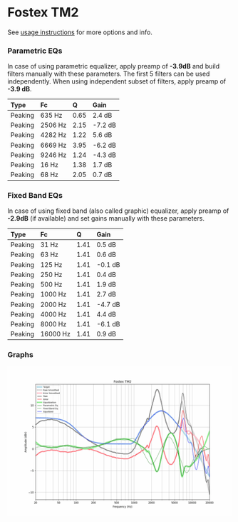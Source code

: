 # Fostex TM2
See [usage instructions](https://github.com/jaakkopasanen/AutoEq#usage) for more options and info.

### Parametric EQs
In case of using parametric equalizer, apply preamp of **-3.9dB** and build filters manually
with these parameters. The first 5 filters can be used independently.
When using independent subset of filters, apply preamp of **-3.9 dB**.

| Type    | Fc      |    Q | Gain    |
|:--------|:--------|:-----|:--------|
| Peaking | 635 Hz  | 0.65 | 2.4 dB  |
| Peaking | 2506 Hz | 2.15 | -7.2 dB |
| Peaking | 4282 Hz | 1.22 | 5.6 dB  |
| Peaking | 6669 Hz | 3.95 | -6.2 dB |
| Peaking | 9246 Hz | 1.24 | -4.3 dB |
| Peaking | 16 Hz   | 1.38 | 1.7 dB  |
| Peaking | 68 Hz   | 2.05 | 0.7 dB  |

### Fixed Band EQs
In case of using fixed band (also called graphic) equalizer, apply preamp of **-2.9dB**
(if available) and set gains manually with these parameters.

| Type    | Fc       |    Q | Gain    |
|:--------|:---------|:-----|:--------|
| Peaking | 31 Hz    | 1.41 | 0.5 dB  |
| Peaking | 63 Hz    | 1.41 | 0.6 dB  |
| Peaking | 125 Hz   | 1.41 | -0.1 dB |
| Peaking | 250 Hz   | 1.41 | 0.4 dB  |
| Peaking | 500 Hz   | 1.41 | 1.9 dB  |
| Peaking | 1000 Hz  | 1.41 | 2.7 dB  |
| Peaking | 2000 Hz  | 1.41 | -4.7 dB |
| Peaking | 4000 Hz  | 1.41 | 4.4 dB  |
| Peaking | 8000 Hz  | 1.41 | -6.1 dB |
| Peaking | 16000 Hz | 1.41 | 0.9 dB  |

### Graphs
![](./Fostex%20TM2.png)